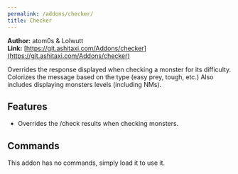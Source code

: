 ```yaml
---
permalink: /addons/checker/
title: Checker
---
```


**Author:** atom0s & Lolwutt<br/>
**Link:** [https://git.ashitaxi.com/Addons/checker](https://git.ashitaxi.com/Addons/checker)

Overrides the response displayed when checking a monster for its difficulty. Colorizes the message based on the type (easy prey, tough, etc.) Also includes displaying monsters levels (including NMs).

## Features

  * Overrides the /check results when checking monsters.

## Commands

This addon has no commands, simply load it to use it.
